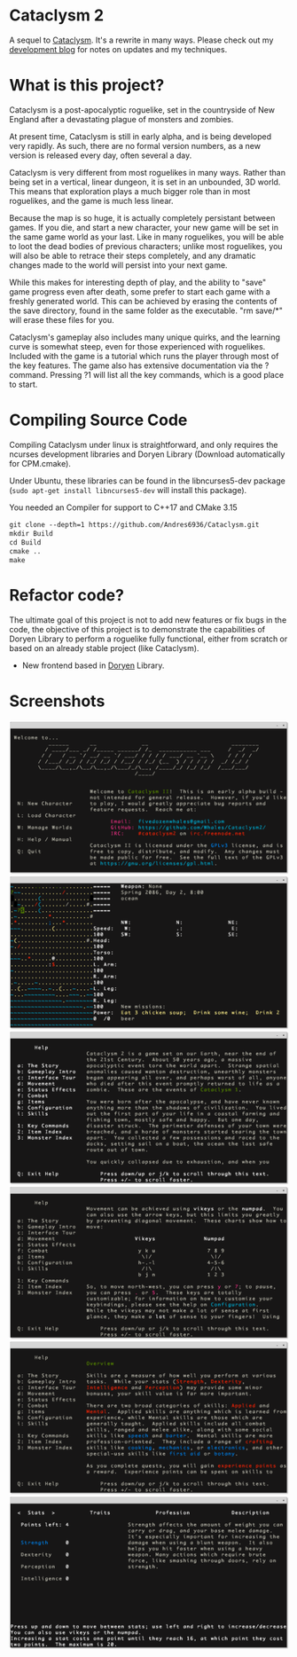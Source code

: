 # Cataclysm 2

A sequel to [Cataclysm](https://github.com/Whales/Cataclysm).
It's a rewrite in many ways.
Please check out my [development blog](http://whalesdev.tumblr.com/) for notes
on updates and my techniques.

# What is this project?

Cataclysm is a post-apocalyptic roguelike, set in the countryside of New England
after a devastating plague of monsters and zombies.

At present time, Cataclysm is still in early alpha, and is being developed very
rapidly.  As such, there are no formal version numbers, as a new version is
released every day, often several a day.

Cataclysm is very different from most roguelikes in many ways.  Rather than
being set in a vertical, linear dungeon, it is set in an unbounded, 3D world.
This means that exploration plays a much bigger role than in most roguelikes,
and the game is much less linear.

Because the map is so huge, it is actually completely persistant between games.
If you die, and start a new character, your new game will be set in the same
game world as your last.  Like in many roguelikes, you will be able to loot the
dead bodies of previous characters; unlike most roguelikes, you will also be
able to retrace their steps completely, and any dramatic changes made to the
world will persist into your next game.

While this makes for interesting depth of play, and the ability to "save" game
progress even after death, some prefer to start each game with a freshly
generated world.  This can be achieved by erasing the contents of the save
directory, found in the same folder as the executable.  "rm save/*" will erase
these files for you.

Cataclysm's gameplay also includes many unique quirks, and the learning curve is
somewhat steep, even for those experienced with roguelikes.  Included with the
game is a tutorial which runs the player through most of the key features.  The
game also has extensive documentation via the ? command.  Pressing ?1 will list
all the key commands, which is a good place to start.

# Compiling Source Code

Compiling Cataclysm under linux is straightforward, and only requires the
ncurses development libraries and Doryen Library (Download automatically for
CPM.cmake). 

Under Ubuntu, these libraries can be found in the libncurses5-dev package
(`sudo apt-get install libncurses5-dev` will install this package).

You needed an Compiler for support to C++17 and CMake 3.15

    git clone --depth=1 https://github.com/Andres6936/Cataclysm.git
    mkdir Build
    cd Build
    cmake ..
    make

# Refactor code?

The ultimate goal of this project is not to add new features or fix bugs in the 
code, the objective of this project is to demonstrate the capabilities of Doryen 
Library to perform a roguelike fully functional, either from scratch or based on 
an already stable project (like Cataclysm).

- New frontend based in [Doryen](https://github.com/Andres6936/Doryen) Library.

# Screenshots

<p align="center">
    <img src="./Documentation/Screenshots/MenuScreen.png" />
    <img src="./Documentation/Screenshots/PlayScreen.png" />
    <img src="./Documentation/Screenshots/GameplayIntroScreen.png" />
    <img src="./Documentation/Screenshots/HelpMovementScreen.png" />
    <img src="./Documentation/Screenshots/HelpStoryScreen.png" />
    <img src="./Documentation/Screenshots/StatsNewGameScreen.png" />
</p>